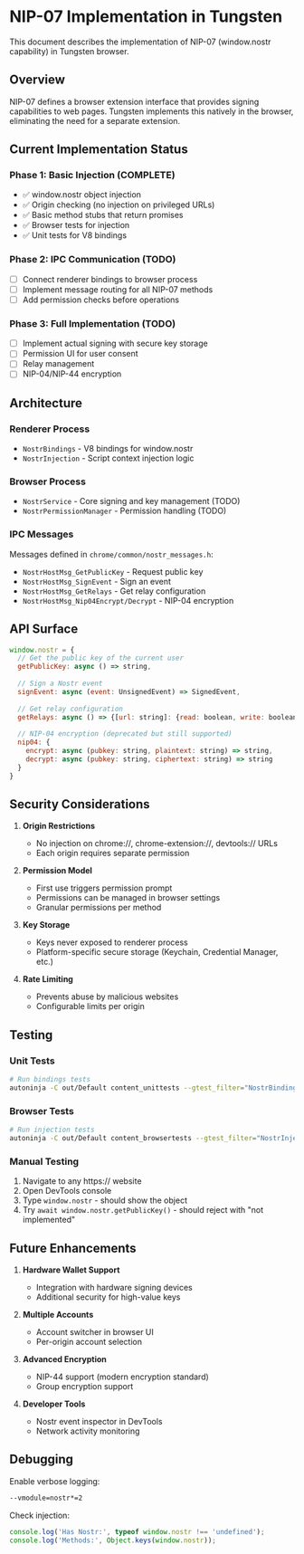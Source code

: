 # NIP-07 Implementation in Tungsten

This document describes the implementation of NIP-07 (window.nostr capability) in Tungsten browser.

## Overview

NIP-07 defines a browser extension interface that provides signing capabilities to web pages. Tungsten implements this natively in the browser, eliminating the need for a separate extension.

## Current Implementation Status

### Phase 1: Basic Injection (COMPLETE)
- ✅ window.nostr object injection
- ✅ Origin checking (no injection on privileged URLs)
- ✅ Basic method stubs that return promises
- ✅ Browser tests for injection
- ✅ Unit tests for V8 bindings

### Phase 2: IPC Communication (TODO)
- [ ] Connect renderer bindings to browser process
- [ ] Implement message routing for all NIP-07 methods
- [ ] Add permission checks before operations

### Phase 3: Full Implementation (TODO)
- [ ] Implement actual signing with secure key storage
- [ ] Permission UI for user consent
- [ ] Relay management
- [ ] NIP-04/NIP-44 encryption

## Architecture

### Renderer Process
- `NostrBindings` - V8 bindings for window.nostr
- `NostrInjection` - Script context injection logic

### Browser Process
- `NostrService` - Core signing and key management (TODO)
- `NostrPermissionManager` - Permission handling (TODO)

### IPC Messages
Messages defined in `chrome/common/nostr_messages.h`:
- `NostrHostMsg_GetPublicKey` - Request public key
- `NostrHostMsg_SignEvent` - Sign an event
- `NostrHostMsg_GetRelays` - Get relay configuration
- `NostrHostMsg_Nip04Encrypt/Decrypt` - NIP-04 encryption

## API Surface

```javascript
window.nostr = {
  // Get the public key of the current user
  getPublicKey: async () => string,
  
  // Sign a Nostr event
  signEvent: async (event: UnsignedEvent) => SignedEvent,
  
  // Get relay configuration
  getRelays: async () => {[url: string]: {read: boolean, write: boolean}},
  
  // NIP-04 encryption (deprecated but still supported)
  nip04: {
    encrypt: async (pubkey: string, plaintext: string) => string,
    decrypt: async (pubkey: string, ciphertext: string) => string
  }
}
```

## Security Considerations

1. **Origin Restrictions**
   - No injection on chrome://, chrome-extension://, devtools:// URLs
   - Each origin requires separate permission

2. **Permission Model**
   - First use triggers permission prompt
   - Permissions can be managed in browser settings
   - Granular permissions per method

3. **Key Storage**
   - Keys never exposed to renderer process
   - Platform-specific secure storage (Keychain, Credential Manager, etc.)

4. **Rate Limiting**
   - Prevents abuse by malicious websites
   - Configurable limits per origin

## Testing

### Unit Tests
```bash
# Run bindings tests
autoninja -C out/Default content_unittests --gtest_filter="NostrBindingsTest.*"
```

### Browser Tests
```bash
# Run injection tests
autoninja -C out/Default content_browsertests --gtest_filter="NostrInjectionBrowserTest.*"
```

### Manual Testing
1. Navigate to any https:// website
2. Open DevTools console
3. Type `window.nostr` - should show the object
4. Try `await window.nostr.getPublicKey()` - should reject with "not implemented"

## Future Enhancements

1. **Hardware Wallet Support**
   - Integration with hardware signing devices
   - Additional security for high-value keys

2. **Multiple Accounts**
   - Account switcher in browser UI
   - Per-origin account selection

3. **Advanced Encryption**
   - NIP-44 support (modern encryption standard)
   - Group encryption support

4. **Developer Tools**
   - Nostr event inspector in DevTools
   - Network activity monitoring

## Debugging

Enable verbose logging:
```bash
--vmodule=nostr*=2
```

Check injection:
```javascript
console.log('Has Nostr:', typeof window.nostr !== 'undefined');
console.log('Methods:', Object.keys(window.nostr));
```